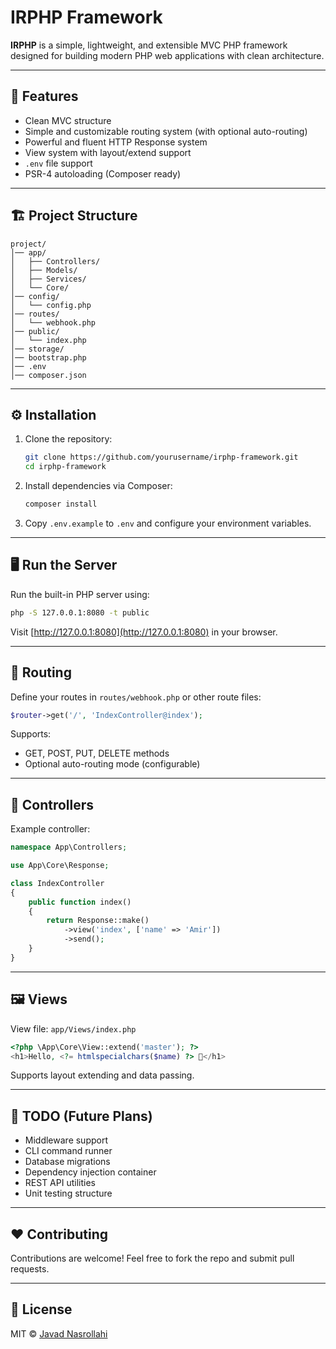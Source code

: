 # IRPHP Framework

**IRPHP** is a simple, lightweight, and extensible MVC PHP framework designed for building modern PHP web applications with clean architecture.

---

## 🚀 Features

- Clean MVC structure
- Simple and customizable routing system (with optional auto-routing)
- Powerful and fluent HTTP Response system
- View system with layout/extend support
- `.env` file support
- PSR-4 autoloading (Composer ready)

---

## 🏗️ Project Structure

```
project/
│── app/
│   ├── Controllers/
│   ├── Models/
│   ├── Services/
│   └── Core/
│── config/
│   └── config.php
│── routes/
│   └── webhook.php
│── public/
│   └── index.php
│── storage/
│── bootstrap.php
│── .env
│── composer.json
```

---

## ⚙️ Installation

1. Clone the repository:
   ```bash
   git clone https://github.com/yourusername/irphp-framework.git
   cd irphp-framework
   ```

2. Install dependencies via Composer:
   ```bash
   composer install
   ```

3. Copy `.env.example` to `.env` and configure your environment variables.

---

## 🖥️ Run the Server

Run the built-in PHP server using:

```bash
php -S 127.0.0.1:8080 -t public
```

Visit [http://127.0.0.1:8080](http://127.0.0.1:8080) in your browser.

---

## 🧩 Routing

Define your routes in `routes/webhook.php` or other route files:

```php
$router->get('/', 'IndexController@index');
```

Supports:
- GET, POST, PUT, DELETE methods
- Optional auto-routing mode (configurable)

---

## 🧠 Controllers

Example controller:

```php
namespace App\Controllers;

use App\Core\Response;

class IndexController
{
    public function index()
    {
        return Response::make()
            ->view('index', ['name' => 'Amir'])
            ->send();
    }
}
```

---

## 🖼️ Views

View file: `app/Views/index.php`

```php
<?php \App\Core\View::extend('master'); ?>
<h1>Hello, <?= htmlspecialchars($name) ?> 👋</h1>
```

Supports layout extending and data passing.

---

## 🧪 TODO (Future Plans)

- Middleware support
- CLI command runner
- Database migrations
- Dependency injection container
- REST API utilities
- Unit testing structure

---

## ❤️ Contributing

Contributions are welcome! Feel free to fork the repo and submit pull requests.

---

## 📄 License

MIT © [Javad Nasrollahi](https://github.com/javadnasrollahi)
